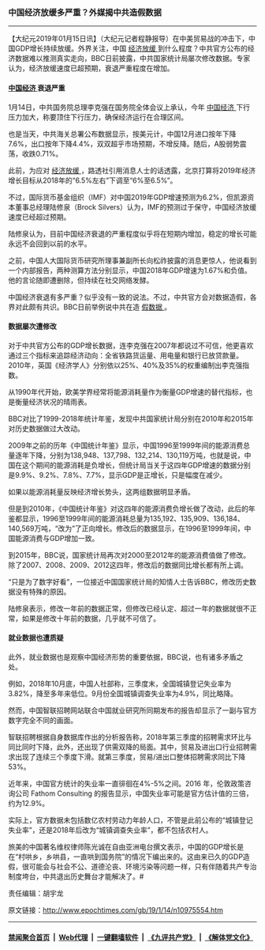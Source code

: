 ### 中国经济放缓多严重？外媒揭中共造假数据
------------------------

<p>
 【大纪元2019年01月15日讯】（大纪元记者程静报导）在中美贸易战的冲击下，中国GDP增长持续放缓。外界关注，中国
 <a href="http://www.epochtimes.com/gb/tag/%E7%BB%8F%E6%B5%8E%E6%94%BE%E7%BC%93.html">
  经济放缓
 </a>
 到什么程度？中共官方公布的经济数据难以推测真实走向，BBC日前披露，中共国家统计局屡次修改数据。专家认为，经济放缓速度已超预期，衰退严重程度在增加。
</p>
<h4>
 <a href="http://www.epochtimes.com/gb/tag/%E4%B8%AD%E5%9B%BD%E7%BB%8F%E6%B5%8E.html">
  中国经济
 </a>
 衰退严重
</h4>
<p>
 1月14日，中共国务院总理李克强在国务院全体会议上承认，今年
 <a href="http://www.epochtimes.com/gb/tag/%E4%B8%AD%E5%9B%BD%E7%BB%8F%E6%B5%8E.html">
  中国经济
 </a>
 下行压力加大，称要顶住下行压力，确保经济运行在合理区间。
</p>
<p>
 也是当天，中共海关总署公布数据显示，按美元计，中国12月进口按年下降7.6%，出口按年下降4.4%，双双超乎市场预期，不增反降。随后，A股弱势震荡，收跌0.71%。
</p>
<p>
 此前，为应对
 <a href="http://www.epochtimes.com/gb/tag/%E7%BB%8F%E6%B5%8E%E6%94%BE%E7%BC%93.html">
  经济放缓
 </a>
 ，路透社引用消息人士的话透露，北京打算将2019年经济增长目标从2018年的“6.5%左右”下调至“6%至6.5%”。
</p>
<p>
 不过，国际货币基金组织（IMF）对中国2019年GDP增速预测为6.2%，但凯源资本董事总经理陆修泉（Brock Silvers）认为，IMF的预测过于保守，中国经济放缓速度已经超过预期。
</p>
<p>
 陆修泉认为，目前中国经济衰退的严重程度似乎将在短期内增加，稳定的增长可能永远不会回到以前的水平。
</p>
<p>
 之前，中国人大国际货币研究所理事兼副所长向松祚披露的消息更惊人，他说看到一个内部报告，两种测算方法分别显示，中国2018年GDP增速为1.67%和负值。他的言论随即遭删除，但持续在社交网络发酵。
</p>
<p>
 中国经济衰退有多严重？似乎没有一致的说法。不过，中共官方会对数据造假，各界对此颇有共识。BBC日前举例说中共在造
 <a href="http://www.epochtimes.com/gb/tag/%E5%81%87%E6%95%B0%E6%8D%AE.html">
  假数据
 </a>
 。
</p>
<h4>
 数据屡次遭修改
</h4>
<p>
 对于中共官方公布的GDP增长数据，连李克强在2007年都说过不可信，他更喜欢通过三个指标来追踪经济动向：全省铁路货运量、用电量和银行已放贷款量。2010年，英国《经济学人》分别依以25%、40%及35%的权重编制出李克强指数。
</p>
<p>
 从1990年代开始，欧美学界经常将能源消耗量作为衡量GDP增速的替代指标，也是衡量经济状况的晴雨表。
</p>
<p>
 BBC对比了1999-2018年统计年鉴，发现中共国家统计局分别在2010年和2015年对历史数据做过大改动。
</p>
<p>
 2009年之前的历年《中国统计年鉴》显示，中国1996至1999年间的能源消费总量逐年下降，分别为138,948、137,798、132,214、130,119万吨，也就是说，中国在这个期间的能源消耗是负增长，但统计局当关于这四年GDP增速的数据分别是9.9%、9.2%、7.8%、7.7%，显示GDP是正增长，只是幅度在减少。
</p>
<p>
 如果以能源消耗量反映经济增长势头，这两组数据明显矛盾。
</p>
<p>
 但是到2010年，《中国统计年鉴》对这四年的能源消费负增长做了改动，此后的年鉴都显示，1996至1999年间的能源消耗总量为135,192、135,909、136,184、140,569万吨，“改为”了正向增长。修改后的数据显示，在1996至1999年间，中国能源消费与GDP增加一致。
</p>
<p>
 到2015年，BBC说，国家统计局再次对2000至2012年的能源消费值做了修改。除了2007、2008、2009、2012这四年，修改后的数据同比增长都有所上调。
</p>
<p>
 “只是为了数字好看”，一位接近中国国家统计局的知情人士告诉BBC，修改历史数据没有特殊的原因。
</p>
<p>
 陆修泉表示，修改一年前的数据正常，但修改已经认定、超过一年的数据就很不正常，如果是修改十年前的数据，几乎就不可信了。
</p>
<h4>
 就业数据也遭质疑
</h4>
<p>
 此外，就业数据也是观察中国经济形势的重要依据，BBC说，也有诸多矛盾之处。
</p>
<p>
 例如，2018年10月底，中国人社部称，三季度末，全国城镇登记失业率为3.82%，降至多年来低位。9月份全国城镇调查失业率为4.9%，同比略降。
</p>
<p>
 然而，中国智联招聘网站联合中国就业研究所同期发布的报告却显示了一副与官方数字完全不同的画面。
</p>
<p>
 智联招聘根据自身数据库作出的分析报告称，2018年第三季度的招聘需求环比与同比同时下降，此外，还出现了供需双降的局面。其中，贸易及进出口行业招聘需求出现了连续三个季度下滑。就第三季度，贸易/进出口整体招聘需求同比下降53%。
</p>
<p>
 近年来，中国官方统计的失业率一直徘徊在4%-5%之间。2016 年，伦敦政策咨询公司 Fathom Consulting 的报告显示，中国失业率可能是官方估计值的三倍，约为12.9%。
</p>
<p>
 实际上，官方数据未包括数亿农村劳动力年龄人口，不管是此前公布的“城镇登记失业率”，还是2018年后改为“城镇调查失业率”，都不包括农村人。
</p>
<p>
 旅美的中国著名维权律师陈光诚在自由亚洲电台撰文表示，中国的GDP增长是在“村哄乡，乡哄县，一直哄到国务院”的情况下编出来的。这由来已久的GDP造假，很可能会与社会不公、道德沦丧、环境污染等问题一样，只有伴随着共产专治制度垮台，中共退出历史舞台才能解决了。#
</p>
<p>
 责任编辑：胡宇龙
</p>

原文链接：http://www.epochtimes.com/gb/19/1/14/n10975554.htm


------------------------
#### [禁闻聚合首页](https://github.com/gfw-breaker/banned-news/blob/master/README.md) &nbsp;|&nbsp; [Web代理](https://github.com/gfw-breaker/open-proxy/blob/master/README.md) &nbsp;|&nbsp; [一键翻墙软件](https://github.com/gfw-breaker/nogfw/blob/master/README.md) &nbsp;|&nbsp; [《九评共产党》](https://github.com/gfw-breaker/9ping.md/blob/master/README.md#九评之一评共产党是什么) &nbsp;|&nbsp; [《解体党文化》](https://github.com/gfw-breaker/jtdwh.md/blob/master/README.md#绪论)